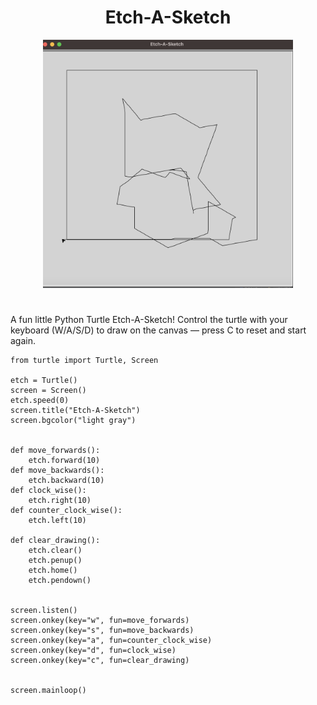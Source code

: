 <h1 align="center"> Etch-A-Sketch </h1>

<div align="center">
<img src="https://github.com/philoooo/Etch-A-Sketch/blob/main/Screenshot%202025-10-30%20at%208.44.54%20PM.png" width="400" >
</div>

<h1></h1>

A fun little Python Turtle Etch-A-Sketch! Control the turtle with your keyboard (W/A/S/D) to draw on the canvas — press C to reset and start again.


```
from turtle import Turtle, Screen

etch = Turtle()
screen = Screen()
etch.speed(0)
screen.title("Etch-A-Sketch")
screen.bgcolor("light gray")


def move_forwards():
    etch.forward(10)
def move_backwards():
    etch.backward(10)
def clock_wise():
    etch.right(10)
def counter_clock_wise():
    etch.left(10)

def clear_drawing():
    etch.clear()
    etch.penup()
    etch.home()
    etch.pendown()


screen.listen()
screen.onkey(key="w", fun=move_forwards)
screen.onkey(key="s", fun=move_backwards)
screen.onkey(key="a", fun=counter_clock_wise)
screen.onkey(key="d", fun=clock_wise)
screen.onkey(key="c", fun=clear_drawing)


screen.mainloop()

```
